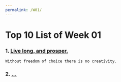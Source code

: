 ```yaml
---
permalink: /W01/
---
```


# Top 10 List of Week 01

### 1. [Live long, and prosper.](https://www.youtube.com/watch?v=4eUc1J_eArA)
    Without freedom of choice there is no creativity.
    
### 2. [...]()
    ‎
